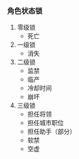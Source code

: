 ### 角色状态锁

1. 零级锁
   - 死亡
2. 一级锁
   - 消失
3. 二级锁
   - 监禁
   - 临产
   - 冷却时间
   - 崩坏
4. 三级锁
   - 担任将领
   - 担任城市职位
   - 担任助手（部分）
   - 软禁
   - 空虚